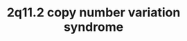 ---
annotations:
- id: DOID:0060388
  parent: genetic disease
  type: Disease Ontology
  value: chromosomal deletion syndrome
- id: DOID:1094
  parent: disease of mental health
  type: Disease Ontology
  value: attention deficit hyperactivity disorder
- id: DOID:0060429
  parent: genetic disease
  type: Disease Ontology
  value: chromosomal duplication syndrome
- id: PW:0000013
  parent: disease pathway
  type: Pathway Ontology
  value: disease pathway
authors:
- Shad4
- Fehrhart
- Eweitz
citedin: ''
communities:
- ONTOX
- RareDiseases
description: 'The 2q11.2 copy number variation syndrome can result in the loss of
  up to 27 protein-coding genes. Patients with 2q11.2 deletions were reported to have
  developmental delay, speech delay and ADHD, while subjects with 2q11.2 duplications
  apart from developmental delay had gastroesophageal reflux and short stature (DOI:
  10.1002/ajmg.a.37269).'
last-edited: 2024-07-23
ndex: null
organisms:
- Homo sapiens
redirect_from:
- /index.php/Pathway:WP5221
- /instance/WP5221
- /instance/WP5221_r134556
revision: r134556
schema-jsonld:
- '@context': https://schema.org/
  '@id': https://wikipathways.github.io/pathways/WP5221.html
  '@type': Dataset
  creator:
    '@type': Organization
    name: WikiPathways
  description: 'The 2q11.2 copy number variation syndrome can result in the loss of
    up to 27 protein-coding genes. Patients with 2q11.2 deletions were reported to
    have developmental delay, speech delay and ADHD, while subjects with 2q11.2 duplications
    apart from developmental delay had gastroesophageal reflux and short stature (DOI:
    10.1002/ajmg.a.37269).'
  keywords:
  - ADRA2B
  - ANKRD23
  - ANKRD39
  - ARID5A
  - ASTL
  - CIAO1
  - CIAO2A
  - CIAO2B
  - CNNM3
  - CNNM4
  - COL2A1
  - COX11
  - DUSP2
  - ERBB2
  - FAM178B
  - FER1L5
  - ITPRIPL1
  - KANSL3
  - LMAN2L
  - MAPK1
  - MAPK3
  - MIR3127
  - MMS19
  - NCAPH
  - NEURL3
  - PARL
  - PLXNB2
  - Pre-mRNA
  - RHOA
  - SEMA4C
  - SNRNP200
  - STARD7
  - STARD7-AS1
  - TMEM127
  - ZP2
  - glycoproteins
  - phosphatidylcholines
  license: CC0
  name: 2q11.2 copy number variation syndrome
seo: CreativeWork
title: 2q11.2 copy number variation syndrome
wpid: WP5221
---